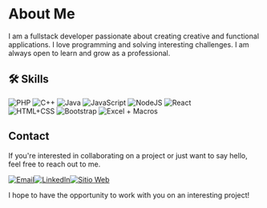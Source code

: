 # **About Me**

I am a fullstack developer passionate about creating creative and functional applications. I love programming and solving interesting challenges. I am always open to learn and grow as a professional.
## 🛠 Skills
![PHP](https://img.shields.io/badge/-PHP-777BB4?style=flat-square&logo=php&logoColor=blue)
![C++](https://img.shields.io/badge/-C++-00599C?style=flat-square&logo=c%2B%2B&logoColor=white)
![Java](https://img.shields.io/badge/-Java-007396?style=flat-square&logo=java&logoColor=white)
![JavaScript](https://img.shields.io/badge/javascript-%23323330.svg?style=for-the-badge&logo=javascript&logoColor=%23F7DF1E)  ![NodeJS](https://img.shields.io/badge/node.js-6DA55F?style=for-the-badge&logo=node.js&logoColor=white)
![React](https://img.shields.io/badge/react-%2320232a.svg?style=for-the-badge&logo=react&logoColor=%2361DAFB)  
![HTML+CSS](https://img.shields.io/badge/-HTML+%2B+CSS-FF5722?style=flat-square&logo=html5&logoColor=white)
![Bootstrap](https://img.shields.io/badge/bootstrap-%23563D7C.svg?style=for-the-badge&logo=bootstrap&logoColor=white)
![Excel + Macros](https://img.shields.io/badge/-Excel-217346?style=flat-square&logo=microsoft%20excel&logoColor=white)

## **Contact**

If you're interested in collaborating on a project or just want to say hello, feel free to reach out to me.

[![Email](https://img.shields.io/badge/Email-%23D14836?style=flat-square&logo=gmail&logoColor=white)](mailto:velfcodes@gmail.com)[![LinkedIn](https://img.shields.io/badge/LinkedIn-%230077B5?style=flat-square&logo=linkedin&logoColor=white)](https://www.linkedin.com/in/luis-fernando-vasquez-269911273/)[![Sitio Web](https://img.shields.io/badge/Website-%23000000?style=flat-square&logo=web&logoColor=white)](www.velfcodes.com)

I hope to have the opportunity to work with you on an interesting project!
